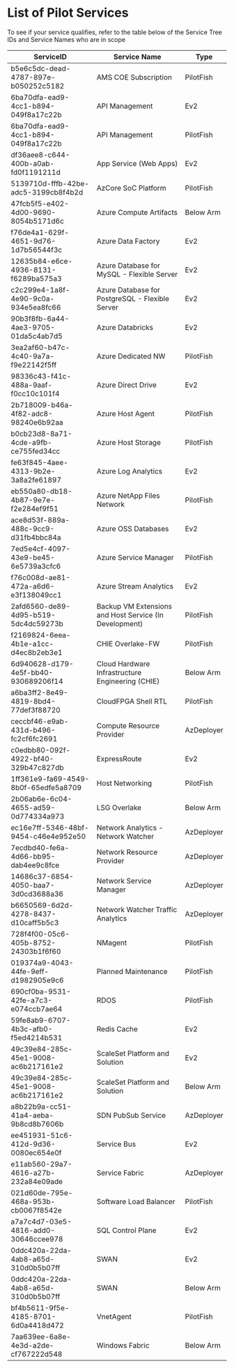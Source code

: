 # List of Pilot Services

To see if your service qualifies, refer to the table below of the Service Tree IDs and Service Names who are in scope 

| ServiceID                            | Service Name                                           | Type       |
|--------------------------------------|--------------------------------------------------------|------------|
| b5e6c5dc-dead-4787-897e-b050252c5182 | AMS COE Subscription                                   | PilotFish  |
| 6ba70dfa-ead9-4cc1-b894-049f8a17c22b | API Management                                         | Ev2        |
| 6ba70dfa-ead9-4cc1-b894-049f8a17c22b | API Management                                         | PilotFish  |
| df36aee8-c644-400b-a0ab-fd0f1191211d | App Service (Web Apps)                                 | Ev2        |
| 5139710d-fffb-42be-adc5-3199cb8f4b2d | AzCore SoC Platform                                    | PilotFish  |
| 47fcb5f5-e402-4d00-9690-8054b5171d6c | Azure Compute Artifacts                                | Below Arm  |
| f76de4a1-629f-4651-9d76-1d7b56544f3c | Azure Data Factory                                     | Ev2        |
| 12635b84-e6ce-4936-8131-f6289ba575a3 | Azure Database for MySQL - Flexible Server             | Ev2        |
| c2c299e4-1a8f-4e90-9c0a-934e5ea8fc66 | Azure Database for PostgreSQL - Flexible Server        | Ev2        |
| 90b3f8fb-6a44-4ae3-9705-01da5c4ab7d5 | Azure Databricks                                       | Ev2        |
| 3ea2af60-b47c-4c40-9a7a-f9e22142f5ff | Azure Dedicated NW                                     | PilotFish  |
| 98336c43-f41c-488a-9aaf-f0cc10c101f4 | Azure Direct Drive                                     | Ev2        |
| 2b718009-b46a-4f82-adc8-98240e6b92aa | Azure Host Agent                                       | PilotFish  |
| b0cb23d8-8a71-4cde-a9fb-ce755fed34cc | Azure Host Storage                                     | PilotFish  |
| fe63f845-4aee-4313-9b2e-3a8a2fe61897 | Azure Log Analytics                                    | Ev2        |
| eb550a80-db18-4b87-9e7e-f2e284ef9f51 | Azure NetApp Files Network                             | PilotFish  |
| ace8d53f-889a-488c-9cc9-d31fb4bbc84a | Azure OSS Databases                                    | Ev2        |
| 7ed5e4cf-4097-43e9-be45-6e5739a3cfc6 | Azure Service Manager                                  | PilotFish  |
| f76c008d-ae81-472a-a6d6-e3f138049cc1 | Azure Stream Analytics                                 | Ev2        |
| 2afd6560-de89-4d95-b519-5dc4dc59273b | Backup VM Extensions and Host Service (In Development) | PilotFish  |
| f2169824-6eea-4b1e-a1cc-d4ec8b2eb3e1 | CHIE Overlake-FW                                       | PilotFish  |
| 6d940628-d179-4e5f-bb40-930689206f14 | Cloud Hardware Infrastructure Engineering (CHIE)       | Below Arm  |
| a6ba3ff2-8e49-4819-8bd4-77def3f88720 | CloudFPGA Shell RTL                                    | PilotFish  |
| ceccbf46-e9ab-431d-b496-fc2cf6fc2691 | Compute Resource Provider                              | AzDeployer |
| c0edbb80-092f-4922-bf40-329b47c827db | ExpressRoute                                           | Ev2        |
| 1ff361e9-fa69-4549-8b0f-65edfe5a8709 | Host Networking                                        | PilotFish  |
| 2b06ab6e-6c04-4655-ad59-0d774334a973 | LSG Overlake                                           | Below Arm  |
| ec16e7ff-5346-48bf-9454-c46e4e952e50 | Network Analytics - Network Watcher                    | AzDeployer |
| 7ecdbd40-fe6a-4d66-bb95-dab4ee9c8fce | Network Resource Provider                              | AzDeployer |
| 14686c37-6854-4050-baa7-3d0cd3688a36 | Network Service Manager                                | AzDeployer |
| b6650569-6d2d-4278-8437-d10caff5b5c3 | Network Watcher Traffic Analytics                      | AzDeployer |
| 728f4f00-05c6-405b-8752-24303b1f6f60 | NMagent                                                | PilotFish  |
| 019374a9-4043-44fe-9eff-d1982905e9c6 | Planned Maintenance                                    | PilotFish  |
| 690cf0ba-9531-42fe-a7c3-e074ccb7ae64 | RDOS                                                   | PilotFish  |
| 59fe8ab9-6707-4b3c-afb0-f5ed4214b531 | Redis Cache                                            | Ev2        |
| 49c39e84-285c-45e1-9008-ac6b217161e2 | ScaleSet Platform and Solution                         | Ev2        |
| 49c39e84-285c-45e1-9008-ac6b217161e2 | ScaleSet Platform and Solution                         | Below Arm  |
| a8b22b9a-cc51-41a4-aeba-9b8cd8b7606b | SDN PubSub Service                                     | AzDeployer |
| ee451931-51c6-412d-9d36-0080ec654e0f | Service Bus                                            | Ev2        |
| e11ab560-29a7-4616-a27b-232a84e09ade | Service Fabric                                         | AzDeployer |
| 021d60de-795e-468a-953b-cb0067f8542e | Software Load Balancer                                 | PilotFish  |
| a7a7c4d7-03e5-4816-add0-30646ccee978 | SQL Control Plane                                      | Ev2        |
| 0ddc420a-22da-4ab8-a65d-310d0b5b07ff | SWAN                                                   | Ev2        |
| 0ddc420a-22da-4ab8-a65d-310d0b5b07ff | SWAN                                                   | Below Arm  |
| bf4b5611-9f5e-4185-8701-6d0a4418d472 | VnetAgent                                              | PilotFish  |
| 7aa639ee-6a8e-4e3d-a2de-cf767222d548 | Windows Fabric                                         | Below Arm  |